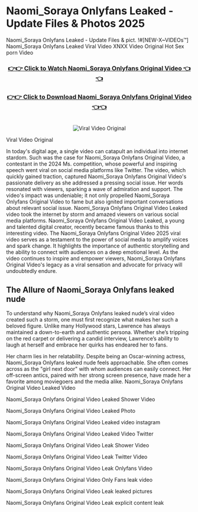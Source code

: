 # Naomi_Soraya Onlyfans Leaked - Update Files & Photos 2025

Naomi_Soraya Onlyfans Leaked - Update Files & pict. !#[NEW-X~VIDEOs™] Naomi_Soraya Onlyfans Leaked Viral Video XNXX Video Original Hot Sex porn Video
<br>
<div align="center">
<h3><a href="https://links2leaks.com?utm_source=naomi_soraya&utm_medium=gitlong" rel="nofollow">👉👉 Click to Watch Naomi_Soraya Onlyfans Original Video 👈👈</a></h3>
<h3><a href="https://links2leaks.com?utm_source=naomi_soraya&utm_medium=gitlong" rel="nofollow">👉👉 Click to Download Naomi_Soraya Onlyfans Original Video 👈👈</a></h3>
<br>
<a href="https://links2leaks.com?utm_source=naomi_soraya&utm_medium=gitlong" rel="nofollow"><img src="https://i.ibb.co/Gkj2r4b/banner.png" alt="Viral Video Original" style="max-width: 100%; display: inline-block;" data-target="animated-image.originalImage"></a>
</div>

Viral Video Original

In today's digital age, a single video can catapult an individual into internet stardom. Such was the case for Naomi_Soraya Onlyfans Original Video, a contestant in the 2024 Ms. competition, whose powerful and inspiring speech went viral on social media platforms like Twitter.
The video, which quickly gained traction, captured Naomi_Soraya Onlyfans Original Video's passionate delivery as she addressed a pressing social issue. Her words resonated with viewers, sparking a wave of admiration and support. The video's impact was undeniable; it not only propelled Naomi_Soraya Onlyfans Original Video to fame but also ignited important conversations about relevant social issue.
Naomi_Soraya Onlyfans Original Video Leaked video took the internet by storm and amazed viewers on various social media platforms. Naomi_Soraya Onlyfans Original Video Leaked, a young and talented digital creator, recently became famous thanks to this interesting video.
The Naomi_Soraya Onlyfans Original Video 2025 viral video serves as a testament to the power of social media to amplify voices and spark change. It highlights the importance of authentic storytelling and the ability to connect with audiences on a deep emotional level. As the video continues to inspire and empower viewers, Naomi_Soraya Onlyfans Original Video's legacy as a viral sensation and advocate for privacy will undoubtedly endure.

<h2>The Allure of Naomi_Soraya Onlyfans leaked nude</h2>


To understand why Naomi_Soraya Onlyfans leaked nude’s viral video created such a storm, one must first recognize what makes her such a beloved figure. Unlike many Hollywood stars, Lawrence has always maintained a down-to-earth and authentic persona. Whether she’s tripping on the red carpet or delivering a candid interview, Lawrence’s ability to laugh at herself and embrace her quirks has endeared her to fans.

Her charm lies in her relatability. Despite being an Oscar-winning actress, Naomi_Soraya Onlyfans leaked nude feels approachable. She often comes across as the "girl next door" with whom audiences can easily connect. Her off-screen antics, paired with her strong screen presence, have made her a favorite among moviegoers and the media alike.
Naomi_Soraya Onlyfans Original Video Leaked Video

Naomi_Soraya Onlyfans Original Video Leaked Shower Video

Naomi_Soraya Onlyfans Original Video Leaked Photo

Naomi_Soraya Onlyfans Original Video Leaked video instagram

Naomi_Soraya Onlyfans Original Video Leaked Video Twitter

Naomi_Soraya Onlyfans Original Video Leak Shower Video

Naomi_Soraya Onlyfans Original Video Leak Twitter Video

Naomi_Soraya Onlyfans Original Video Leak Onlyfans Video

Naomi_Soraya Onlyfans Original Video Only Fans leak video

Naomi_Soraya Onlyfans Original Video Leak leaked pictures

Naomi_Soraya Onlyfans Original Video Leak explicit content leak